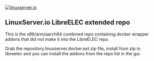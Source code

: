 [linuxserverurl]: https://linuxserver.io
[forumurl]: https://forum.linuxserver.io
[ircurl]: https://www.linuxserver.io/irc/
[podcasturl]: https://www.linuxserver.io/podcast/

[![linuxserver.io](https://raw.githubusercontent.com/linuxserver/docker-templates/master/linuxserver.io/img/linuxserver_medium.png)][linuxserverurl]

## LinuxServer.io LibreELEC extended repo

This is the x86/arm/aarch64 combined repo containing docker wrapper addons that did not make it into the LibreELEC repo.

Grab the repository.linuxserver.docker.ext.zip file, install from zip in libreelec and you can install the addons from the repo list in the gui.
